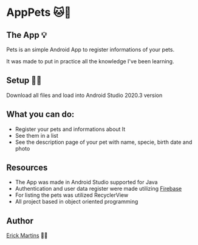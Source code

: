 # AppPets 🐱🐶

## The App 💡

Pets is an simple Android App to register informations of your pets. 

It was made to put in practice all the knowledge I've been learning.

## Setup 👨‍💻

Download all files and load into Android Studio  2020.3 version

## What you can do:
* Register your pets and informations about It
* See them in a list
* See the description page of your pet with name, specie, birth date and photo

## Resources
* The App was made in Android Studio supported for Java
* Authentication and user data register were made utilizing <a href="https://firebase.google.com//">Firebase</a>
* For listing the pets was utilized RecyclerView
* All project based in object oriented programming

## Author
<a href="https://www.linkedin.com/in/erick-martins-09a967208/">Erick Martins</a> 🙋‍♂️

